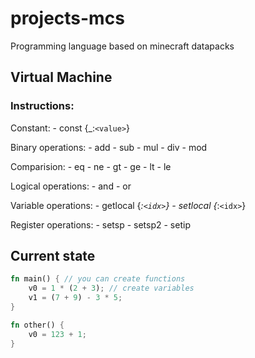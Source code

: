 # projects-mcs
Programming language based on minecraft datapacks

## Virtual Machine
### Instructions:
Constant:
    - const {_:`<value>`}

Binary operations:
    - add
    - sub
    - mul
    - div
    - mod

Comparision:
    - eq
    - ne
    - gt
    - ge
    - lt
    - le

Logical operations:
    - and
    - or

Variable operations:
    - getlocal {_:`<idx>`}
    - setlocal {_:`<idx>`}

Register operations:
    - setsp
    - setsp2
    - setip

## Current state
``` rust
fn main() { // you can create functions
    v0 = 1 * (2 + 3); // create variables
    v1 = (7 + 9) - 3 * 5;
}

fn other() {
    v0 = 123 + 1;
}
```
